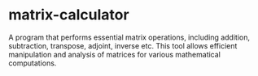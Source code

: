 # matrix-calculator
A program that performs essential matrix operations, including addition, subtraction, transpose, adjoint, inverse etc. This tool allows efficient manipulation and analysis of matrices for various mathematical computations.
